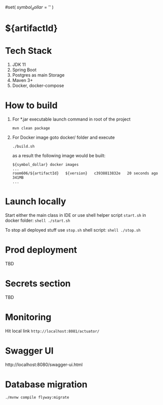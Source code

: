 #set( $symbol_dollar = '$' )
# ${artifactId}

# Tech Stack
1. JDK 11
1. Spring Boot
1. Postgres as main Storage
1. Maven 3+
1. Docker, docker-compose

# How to build
1. For *.jar executable launch command in root of the project
    ```shell
    mvn clean package
    ```
1. For Docker image goto docker/ folder and execute
    ```shell
    ./build.sh
    ```
   as a result the following image would be built:
    ```shell
    ${symbol_dollar} docker images
    ... 
    room606/${artifactId}   ${version}   c3938813832e   20 seconds ago   341MB
    ...
    ```
# Launch locally
Start either the main class in IDE or use shell helper script `start.sh` in docker folder:
    ````shell
    ./start.sh
    ````

To stop all deployed stuff use `stop.sh` shell script:
    ````shell
    ./stop.sh
    ````
# Prod deployment
TBD

# Secrets section
TBD

# Monitoring
Hit local link `http://localhost:8081/actuator/`

# Swagger UI

http://localhost:8080/swagger-ui.html

# Database migration

`./mvnw compile flyway:migrate`
